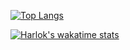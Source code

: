 [![Top Langs](https://github-readme-stats.vercel.app/api/top-langs/?username=rodexiy&layout=compact)](https://github.com/anuraghazra/github-readme-stats)

[![Harlok's wakatime stats](https://github-readme-stats.vercel.app/api/wakatime?username=rodexiy)](https://github.com/anuraghazra/github-readme-stats)
